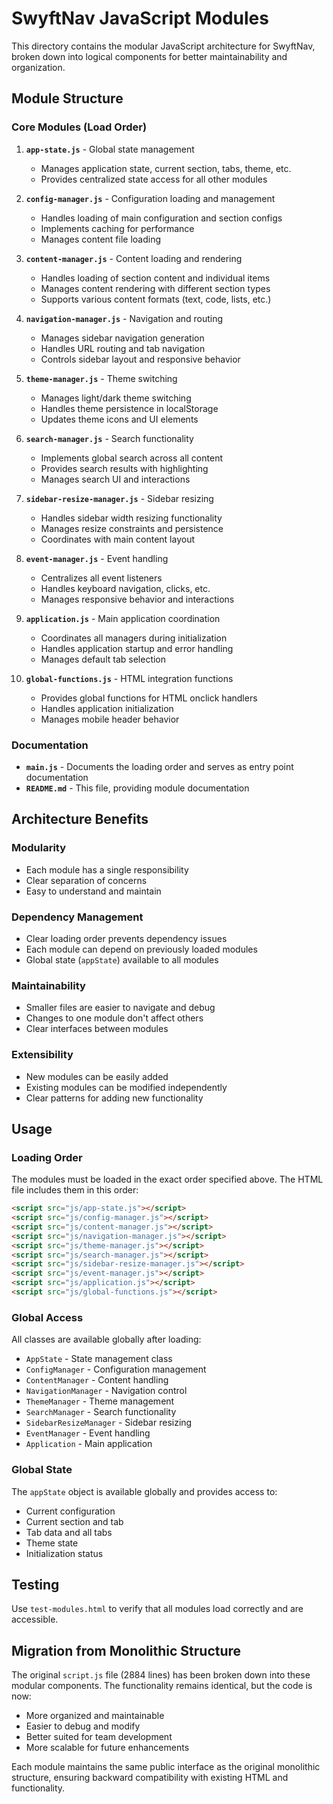 # SwyftNav JavaScript Modules

This directory contains the modular JavaScript architecture for SwyftNav, broken down into logical components for better maintainability and organization.

## Module Structure

### Core Modules (Load Order)

1. **`app-state.js`** - Global state management
   - Manages application state, current section, tabs, theme, etc.
   - Provides centralized state access for all other modules

2. **`config-manager.js`** - Configuration loading and management
   - Handles loading of main configuration and section configs
   - Implements caching for performance
   - Manages content file loading

3. **`content-manager.js`** - Content loading and rendering
   - Handles loading of section content and individual items
   - Manages content rendering with different section types
   - Supports various content formats (text, code, lists, etc.)

4. **`navigation-manager.js`** - Navigation and routing
   - Manages sidebar navigation generation
   - Handles URL routing and tab navigation
   - Controls sidebar layout and responsive behavior

5. **`theme-manager.js`** - Theme switching
   - Manages light/dark theme switching
   - Handles theme persistence in localStorage
   - Updates theme icons and UI elements

6. **`search-manager.js`** - Search functionality
   - Implements global search across all content
   - Provides search results with highlighting
   - Manages search UI and interactions

7. **`sidebar-resize-manager.js`** - Sidebar resizing
   - Handles sidebar width resizing functionality
   - Manages resize constraints and persistence
   - Coordinates with main content layout

8. **`event-manager.js`** - Event handling
   - Centralizes all event listeners
   - Handles keyboard navigation, clicks, etc.
   - Manages responsive behavior and interactions

9. **`application.js`** - Main application coordination
   - Coordinates all managers during initialization
   - Handles application startup and error handling
   - Manages default tab selection

10. **`global-functions.js`** - HTML integration functions
    - Provides global functions for HTML onclick handlers
    - Handles application initialization
    - Manages mobile header behavior

### Documentation

- **`main.js`** - Documents the loading order and serves as entry point documentation
- **`README.md`** - This file, providing module documentation

## Architecture Benefits

### Modularity
- Each module has a single responsibility
- Clear separation of concerns
- Easy to understand and maintain

### Dependency Management
- Clear loading order prevents dependency issues
- Each module can depend on previously loaded modules
- Global state (`appState`) available to all modules

### Maintainability
- Smaller files are easier to navigate and debug
- Changes to one module don't affect others
- Clear interfaces between modules

### Extensibility
- New modules can be easily added
- Existing modules can be modified independently
- Clear patterns for adding new functionality

## Usage

### Loading Order
The modules must be loaded in the exact order specified above. The HTML file includes them in this order:

```html
<script src="js/app-state.js"></script>
<script src="js/config-manager.js"></script>
<script src="js/content-manager.js"></script>
<script src="js/navigation-manager.js"></script>
<script src="js/theme-manager.js"></script>
<script src="js/search-manager.js"></script>
<script src="js/sidebar-resize-manager.js"></script>
<script src="js/event-manager.js"></script>
<script src="js/application.js"></script>
<script src="js/global-functions.js"></script>
```

### Global Access
All classes are available globally after loading:
- `AppState` - State management class
- `ConfigManager` - Configuration management
- `ContentManager` - Content handling
- `NavigationManager` - Navigation control
- `ThemeManager` - Theme management
- `SearchManager` - Search functionality
- `SidebarResizeManager` - Sidebar resizing
- `EventManager` - Event handling
- `Application` - Main application

### Global State
The `appState` object is available globally and provides access to:
- Current configuration
- Current section and tab
- Tab data and all tabs
- Theme state
- Initialization status

## Testing

Use `test-modules.html` to verify that all modules load correctly and are accessible.

## Migration from Monolithic Structure

The original `script.js` file (2884 lines) has been broken down into these modular components. The functionality remains identical, but the code is now:

- More organized and maintainable
- Easier to debug and modify
- Better suited for team development
- More scalable for future enhancements

Each module maintains the same public interface as the original monolithic structure, ensuring backward compatibility with existing HTML and functionality. 